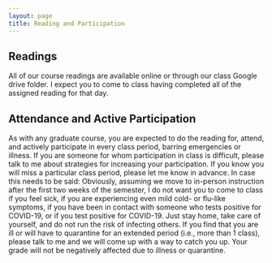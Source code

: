 ```yaml
---
layout: page
title: Reading and Participation
---
```

## Readings
All of our course readings are available online or through our class Google drive folder. I expect you to come to class having completed all of the assigned reading for that day.

## Attendance and Active Participation
As with any graduate course, you are expected to do the reading for, attend, and actively participate in every class period, barring emergencies or illness. If you are someone for whom participation in class is difficult, please talk to me about strategies for increasing your participation. If you know you will miss a particular class period, please let me know in advance. In case this needs to be said: Obviously, assuming we move to in-person instruction after the first two weeks of the semester, I do not want you to come to class if you feel sick, if you are experiencing even mild cold- or flu-like symptoms, if you have been in contact with someone who tests positive for COVID-19, or if you test positive for COVID-19. Just stay home, take care of yourself, and do not run the risk of infecting others. If you find that you are ill or will have to quarantine for an extended period (i.e., more than 1 class), please talk to me and we will come up with a way to catch you up. Your grade will not be negatively affected due to illness or quarantine.
